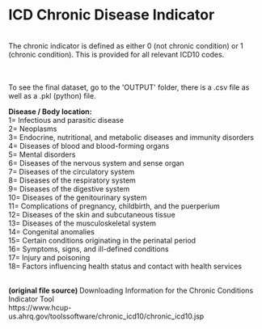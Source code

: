 <h1> <strong> ICD Chronic Disease Indicator </strong> </h1>
<br>
The chronic indicator is defined as either 0 (not chronic condition) or 1 (chronic condition).
This is provided for all relevant ICD10 codes. <br><br>

<br> To see the final dataset, go to the 'OUTPUT' folder, there is a .csv file as well as a .pkl (python) file. <br>

<strong> Disease / Body location: </strong> <br>
1= Infectious and parasitic disease<br>
2= Neoplasms<br>
3= Endocrine, nutritional, and metabolic diseases and immunity disorders<br>
4= Diseases of blood and blood-forming organs<br>
5= Mental disorders<br>
6= Diseases of the nervous system and sense organ<br>
7= Diseases of the circulatory system<br>
8= Diseases of the respiratory system<br>
9= Diseases of the digestive system<br>
10= Diseases of the genitourinary system<br>
11= Complications of pregnancy, childbirth, and the puerperium<br>
12= Diseases of the skin and subcutaneous tissue<br>
13= Diseases of the musculoskeletal system<br>
14= Congenital anomalies<br>
15= Certain conditions originating in the perinatal period<br>
16= Symptoms, signs, and ill-defined conditions<br>
17= Injury and poisoning<br>
18= Factors influencing health status and contact with health services<br>

<br>
<strong> (original file source) </strong> Downloading Information for the Chronic Conditions Indicator Tool <br>
https://www.hcup-us.ahrq.gov/toolssoftware/chronic_icd10/chronic_icd10.jsp

